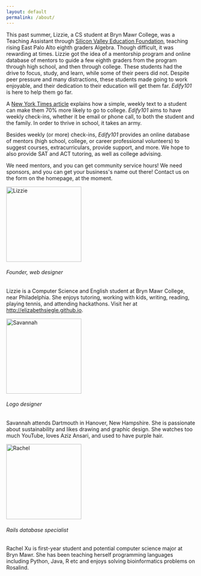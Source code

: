 ```yaml
---
layout: default
permalink: /about/
---
```

<html>
	<head>
		<link rel="stylesheet" type="text/css" href="main.css">
			<style>
				h6 {
					size: 27px;
				}
				/*table {
					bottomorder-collapse: collapse;
					border: 1px solid #124412;
					width: 600px;
				} */
				/*th {
					border: 1px solid #124412;
					background-color: #334f33;
					color: #fff;
					padding: 0.4em;
					text-align: left;
				}
				td {
					padding: 0.4em;
				}
				tr.odd td {
					background-color: #86B486;*/
				}
				.bios {
					/*<!--display: inline-block;-->
    				<!--margin: 0 40px 0 0;-->*/
    				margin: 0 auto;
    				width: 40%;
    				border:3px solid #8AC007;
    				padding: 10px;
    				/*text-align: justify;
    				display: block;*/
    				float:left;
    			}
    			.bio {
    				float:left;
    				display:block;
    			}
		</style>
	</head>

<body>
	<p>
		This past summer, Lizzie, a CS student at Bryn Mawr College, was a Teaching Assistant through <a href = "http://svefoundation.org">Silicon Valley Education Foundation</a>,
		teaching rising East Palo Alto eighth graders Algebra. Though difficult, it was rewarding at times. Lizzie got the idea of a mentorship program and
		online database of mentors to guide a few eighth graders from the program through high school, and then through college. These students had 
		the drive to focus, study, and learn, while some of their peers did not. Despite peer pressure and many distractions, these students made going to work enjoyable,
		and their dedication to their education will get them far. <i>Edify101</i> is here to help them go far.
	</p>
	<p>
		A <a href = "http://nyti.ms/15j6G33">New York Times article</a>
		explains how a simple, weekly text to a student can make them 70% more likely to go to college. <i>Edify101</i> aims to have weekly check-ins, whether it be email or phone call, to both the student
		and the family. In order to thrive in school, it takes an army. 
	</p>
	<p>
		Besides weekly (or more) check-ins, <i>Edify101</i> provides an online database of mentors (high school, college, or career professional volunteers) to suggest
		courses, extracurriculars, provide support, and more. We hope to also provide SAT and ACT tutoring, as well as college advising. 
	</p>
	<p>
	We need mentors, and you can get community service hours! We need sponsors, and you can get your business's name out there! Contact us on the form on the homepage, at the moment.
	</p>

<div class = "bios">
	<div class = "bio">
		<img src="https://media.licdn.com/mpr/mpr/shrinknp_400_400/p/7/005/018/1c0/19fb00a.jpg" alt = "Lizzie" class="img-circle" width="200" height="200" box-shadow= "7px 7px 8px #000000">
			<h6>Founder, web designer</h6>
				<p> Lizzie is a Computer Science and English student at Bryn Mawr College, near Philadelphia. She enjoys tutoring, working with kids, writing, reading, playing tennis, and attending hackathons. Visit her at <a href = "http://elizabethsiegle.github.io">http://elizabethsiegle.github.io</a>.
				</p>
</div>

<div class = "bio">
	<img src = "https://pbs.twimg.com/profile_images/465642420932075520/dDI0LkTn.jpeg" alt = "Savannah" class="img-circle" width="200" height="200"  box-shadow= "7px 7px 8px #000000">
		<h6>Logo designer</h6>
			<p>Savannah attends Dartmouth in Hanover, New Hampshire. She is passionate about sustainability and likes drawing and graphic design. She watches too much YouTube, loves Aziz Ansari, and used to have purple hair.
			</p>
</div>

<div class = "bio">
	<img src = "http://res.cloudinary.com/hrscywv4p/image/upload/c_limit,f_auto,h_540,q_80,w_720/v1/245540/http_s3_amazonaws_com_feather-files-aviary-prod-us-east-1_f5da8ea5e_2015-01-12_beb83bf3a260466da6fd128aa084d892_ytzobj.png" alt = "Rachel" class = "img-circle" width = "200" height = "200" box-shadow = "7px 7px 8px #000000">
		<h6>Rails database specialist</h6>
			<p>
				Rachel Xu is first-year student and potential computer science major at Bryn Mawr. She has been teaching herself programming languages including Python, Java, R etc and enjoys solving bioinformatics problems on Rosalind.
			</p>
</div>
</body>
</html>
